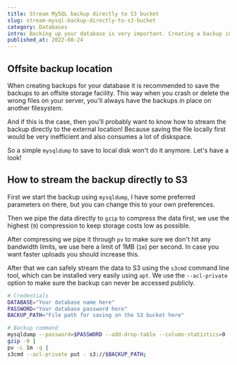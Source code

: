 ```yaml
---
title: Stream MySQL backup directly to S3 bucket
slug: stream-mysql-backup-directly-to-s3-bucket
category: Databases
intro: Backing up your database is very important. Creating a backup in the most efficient way is essential when you do not have unlimited disk space.
published_at: 2022-08-24
---
```


## Offsite backup location

When creating backups for your database it is recommended to save the backups to an offsite storage facility. This way when you crash or delete the wrong files on your server, you'll always have the backups in place on another filesystem.

And if this is the case, then you'll probably want to know how to stream the backup directly to the external location! Because saving the file locally first would be very inefficient and also consumes a lot of diskspace.

So a simple `mysqldump` to save to local disk won't do it anymore. Let's have a look!

## How to stream the backup directly to S3

First we start the backup using `mysqldump`, I have some preferred parameters on there, but you can change this to your own preferences.

Then we pipe the data directly to `gzip` to compress the data first, we use the highest (`9`) compression to keep storage costs low as possible.

After compressing we pipe it through `pv` to make sure we don't hit any bandwidth limits, we use here a limit of 1MB (`1m`) per second. In case you want faster uploads you should increase this.

After that we can safely stream the data to S3 using the `s3cmd` command line tool, which can be installed very easily using `apt`. We use the `--acl-private` option to make sure the backup can never be accessed publicly.

```bash
# Credentials
DATABASE="Your database name here"
PASSWORD="Your database password here"
BACKUP_PATH="File path for saving on the S3 bucket here"

# Backup command
mysqldump --password=$PASSWORD --add-drop-table --column-statistics=0 --extended-insert --no-tablespaces --single-transaction --skip-comments $DATABASE |
gzip -9 |
pv -L 1m -q |
s3cmd --acl-private put - s3://$BACKUP_PATH;
```
